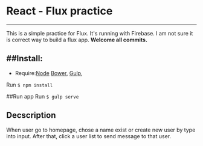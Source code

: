 # React - Flux practice
---

This is a simple practice for Flux. It's running with Firebase. I am not sure it is correct way to build a flux app.
**Welcome all commits.**

##Install:
---
- Require:[Node](https://nodejs.org/download/) [Bower](http://bower.io/), [Gulp](http://gulpjs.com/),


Run  `$ npm install`

##Run app
Run `$ gulp serve`

## Decscription
When user go to homepage, chose a name exist or create new user by type into input. After that, click a user list to send message to that user.
